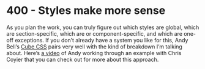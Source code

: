 # 400 - Styles make more sense

As you plan the work, you can truly figure out which styles are global, which are section-specific, which are or component-specific, and which are one-off exceptions. If you don’t already have a system you like for this, Andy Bell’s [Cube CSS](https://piccalil.li/blog/cube-css/) pairs very well with the kind of breakdown I’m talking about. Here’s [a video](https://css-tricks.com/video-screencasts/191-learn-by-doing-cube-css/) of Andy working through an example with Chris Coyier that you can check out for more about this approach.
